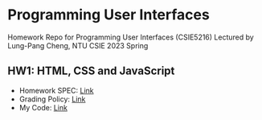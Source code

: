 # Programming User Interfaces
Homework Repo for Programming User Interfaces (CSIE5216)
Lectured by Lung-Pang Cheng, NTU CSIE
2023 Spring

## HW1: HTML, CSS and JavaScript
- Homework SPEC: [Link](https://hackmd.io/@JzlEUD93ThWqJ7ZGOqTbeQ/Sk1OTRcJn)
- Grading Policy: [Link](https://hackmd.io/@JzlEUD93ThWqJ7ZGOqTbeQ/rkD7UmVl3)
- My Code: [Link](https://github.com/orangeorangehuang/Programming-User-Interfaces/tree/main/hw1-html-css-and-javascript)
